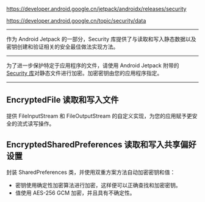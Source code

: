https://developer.android.google.cn/jetpack/androidx/releases/security

https://developer.android.google.cn/topic/security/data

---

作为 Android Jetpack 的一部分，Security 库提供了与读取和写入静态数据以及密钥创建和验证相关的安全最佳做法实现方法。

---

为了进一步保护特定于应用程序的文件，请使用 Android Jetpack 附带的 [Security 库](https://developer.android.google.cn/topic/security/data)对静态文件进行加密。加密密钥由您的应用程序指定。

---

## EncryptedFile 读取和写入文件

提供 FileInputStream 和 FileOutputStream 的自定义实现，为您的应用赋予更安全的流式读写操作。

## EncryptedSharedPreferences 读取和写入共享偏好设置

封装 SharedPreferences 类，并使用双重方案方法自动加密密钥和值：
* 密钥使用确定性加密算法进行加密，这样便可以正确查找和加密密钥。
* 值使用 AES-256 GCM 加密，并且具有不确定性。


